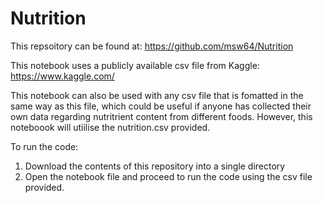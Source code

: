 # Nutrition

This repsoitory can be found at:
https://github.com/msw64/Nutrition

This notebook uses a publicly available csv file from Kaggle: https://www.kaggle.com/

This notebook can also be used with any csv file that is fomatted in the same way as this file, which could be useful if anyone has collected their own data regarding nutritrient content from different foods. However, this noteboook will utiilise the nutrition.csv provided.

To run the code:
1) Download the contents of this repository into a single directory
2) Open the notebook file and proceed to run the code using the csv file provided.
